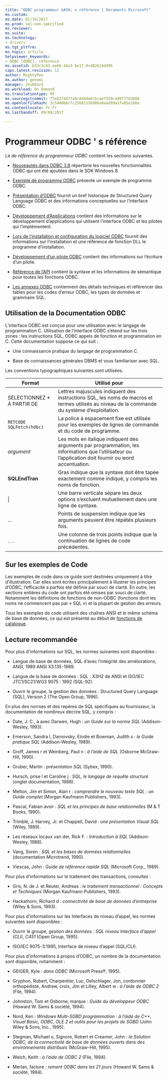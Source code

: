 ```yaml
---
title: "ODBC programmeur &#39; s référence | Documents Microsoft"
ms.custom: 
ms.date: 01/19/2017
ms.prod: sql-non-specified
ms.reviewer: 
ms.suite: 
ms.technology:
- drivers
ms.tgt_pltfrm: 
ms.topic: article
helpviewer_keywords:
- ODBC [ODBC], reference
ms.assetid: b33c3c43-ae66-44a3-be17-9cd82624dd96
caps.latest.revision: 12
author: MightyPen
ms.author: genemi
manager: jhubbard
ms.workload: On Demand
ms.translationtype: MT
ms.sourcegitcommit: f7e6274d77a9cdd4de6cbcaef559ca99f77b3608
ms.openlocfilehash: 3c5440b6cfc25665156986a0aed99a1fa05e16be
ms.contentlocale: fr-fr
ms.lasthandoff: 09/09/2017

---
```

# <a name="odbc-programmer39s-reference"></a>Programmeur ODBC &#39; s référence
Le *de référence du programmeur ODBC* contient les sections suivantes.  
  
-   [Nouveautés dans ODBC 3.8](../../odbc/reference/what-s-new-in-odbc-3-8.md) répertorie les nouvelles fonctionnalités ODBC qui ont été ajoutées dans le SDK Windows 8.  
  
-   [Exemple de programme ODBC](../../odbc/reference/sample-odbc-program.md) présente un exemple de programme ODBC.  
  
-   [Présentation d’ODBC](../../odbc/reference/introduction-to-odbc.md) fournit un bref historique de Structured Query Language ODBC et des informations conceptuelles sur l’interface ODBC.  
  
-   [Développement d’Applications](../../odbc/reference/develop-app/developing-applications.md) contient des informations sur le développement d’applications qui utilisent l’interface ODBC et les pilotes qui l’implémentent.  
  
-   [Lors de l’installation et configuration du logiciel ODBC](../../odbc/reference/install/installing-and-configuring-the-odbc-software.md) fournit des informations sur l’installation et une référence de fonction DLL le programme d’installation.  
  
-   [Développement d’un pilote ODBC](../../odbc/reference/develop-driver/developing-an-odbc-driver.md) contient des informations sur l’écriture d’un pilote.  
  
-   [Référence de l’API](../../odbc/reference/syntax/odbc-reference.md) contient la syntaxe et les informations de sémantique pour toutes les fonctions ODBC.  
  
-   [Les annexes ODBC](../../odbc/reference/appendixes/odbc-appendixes.md) contiennent des détails techniques et référencer des tables pour les codes d’erreur ODBC, les types de données et grammaire SQL.  
  
## <a name="working-with-the-odbc-documentation"></a>Utilisation de la Documentation ODBC  
 L’interface ODBC est conçue pour une utilisation avec le langage de programmation C. Utilisation de l’interface ODBC s’étend sur les trois zones : les instructions SQL, ODBC appels de fonction et programmation en C. Cette documentation suppose ce qui suit :  
  
-   Une connaissance pratique du langage de programmation C.  
  
-   Base de connaissances générales DBMS et vous familiariser avec SQL.  
  
 Les conventions typographiques suivantes sont utilisées.  
  
|Format|Utilisé pour|  
|------------|--------------|  
|SÉLECTIONNEZ * À PARTIR DE|Lettres majuscules indiquent des instructions SQL, les noms de macros et termes utilisés au niveau de la commande du système d’exploitation.|  
|`RETCODE SQLFetch(hdbc)`|La police à espacement fixe est utilisée pour les exemples de lignes de commande et du code de programme.|  
|*argument*|Les mots en italique indiquent des arguments par programmation, les informations que l’utilisateur ou l’application doit fournir ou word accentuation.|  
|**SQLEndTran**|Gras indique que la syntaxe doit être tapée exactement comme indiqué, y compris les noms de fonction.|  
|&#124;|Une barre verticale sépare les deux options s’excluent mutuellement dans une ligne de syntaxe.|  
|...|Points de suspension indique que les arguments peuvent être répétés plusieurs fois.|  
|. . .|Une colonne de trois points indique que la continuation de lignes de code précédentes.|  
  
## <a name="about-the-code-examples"></a>Sur les exemples de Code  
 Les exemples de code dans ce guide sont destinées uniquement à titre d’illustration. Car elles sont écrites principalement à illustrer les principes d’ODBC, l’efficacité a parfois été définie par souci de clarté. En outre, les sections entières du code ont parfois été omises par souci de clarté. Notamment les définitions de fonctions de non-ODBC (fonctions dont les noms ne commencent pas par « SQL ») et la plupart de gestion des erreurs.  
  
 Tous les exemples de code utilisent des chaînes ANSI et le même schéma de base de données, ce qui est présenté au début de [fonctions de catalogue](../../odbc/reference/develop-app/catalog-functions.md).  
  
## <a name="recommended-reading"></a>Lecture recommandée  
 Pour plus d’informations sur SQL, les normes suivantes sont disponibles :  
  
-   Langue de base de données, SQL d’avec l’intégrité des améliorations, ANSI, 1989 ANSI X3.135-1989.  
  
-   Langue de la base de données : SQL : X3H2 de ANSI et ISO/IEC JTC1/SC21/WG3 9075 : 1992 (SQL-92).  
  
-   Ouvrir le groupe, la gestion des données : Structured Query Language (SQL), Version 2 (The Open Group, 1996).  
  
 En plus des normes et des repères de SQL spécifiques au fournisseur, la documentation de nombreux décrire SQL, y compris :  
  
-   Date, J. C., à avec Darwen, Hugh : *un Guide sur la norme SQL* (Addison-Wesley, 1993).  
  
-   Emerson, Sandra l, Darnovsky, Elodie et Bowman, Judith s : *le Guide pratique SQL* (Addison-Wesley, 1989).  
  
-   Groff, James r et Weinberg, Paul n : *à l’aide de SQL* (Osborne McGraw-Hill, 1990).  
  
-   Gruber, Martin : *présentation SQL* (Sybex, 1990).  
  
-   Hursch, prise l et Caroline j : *SQL, le langage de requête structuré* (onglet documentation, 1988).  
  
-   Melton, Jim et Simon, Alan r : *comprendre le nouveau texte SQL : un Guide complet* (Morgan Kaufmann Publishers, 1993).  
  
-   Pascal, Fabian avoir : *SQL et les principes de base relationnelles* (M & T Books, 1990).  
  
-   Trimble, J. Harvey, Jr. et Chappell, David : *une présentation Visual SQL* (Wiley, 1989).  
  
-   Les réseaux locaux van der, Rick F. : *Introduction à SQL* (Addison-Wesley, 1988).  
  
-   Vang, Soren : *SQL et les bases de données relationnelles* (documentation Microtrend, 1990).  
  
-   Viescas, John : *Guide de référence rapide SQL* (Microsoft Corp., 1989).  
  
 Pour plus d’informations sur le traitement des transactions, consultez :  
  
-   Gris, N. de J. et Reuter, Andreas : *le traitement transactionnel : Concepts et Techniques* (Morgan Kaufmann Publishers, 1993).  
  
-   Hackathorn, Richard d : *connectivité de base de données d’entreprise* (Wiley & Sons, 1993).  
  
 Pour plus d’informations sur les Interfaces de niveau d’appel, les normes suivantes sont disponibles :  
  
-   Ouvrir le groupe, *gestion des données : SQL niveau Interface d’appel (CLI), C451* (Open Group, 1995).  
  
-   ISO/IEC 9075-3:1995, Interface de niveau d’appel (SQL/CLI).  
  
 Pour plus d’informations à propos d’ODBC, un nombre de la documentation sont disponible, notamment :  
  
-   GEIGER, Kyle : *dans ODBC* (Microsoft Press®, 1995).  
  
-   Gryphon, Robert, Charpentier, Luc, Oelschlager, Jon, cordonnier orthopédiste, Andrew, croix, Jim et Lilley, Albert w : *à l’aide de ODBC 2* (File, 1994).  
  
-   Johnston, Tom et Osborne, marque : *Guide du développeur ODBC* (Howard W. Sams & société, 1994).  
  
-   Nord, Ken : *Windows Multi-SGBD programmation : à l’aide de C++, Visual Basic, ODBC, OLE 2 et outils pour les projets de SGBD* (John Wiley & Sons, Inc., 1995).  
  
-   Stegman, Michael o, Signore, Robert et Creamer, John : *la Solution ODBC, de la connectivité de base de données ouverts dans des environnements distribués* (McGraw-Hill, 1995).  
  
-   Welch, Keith : *à l’aide de ODBC 2* (File, 1994).  
  
-   Merlan, facture : *rement ODBC dans les 21 jours* (Howard W. Sams & société, 1994).

